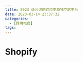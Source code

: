```yaml
---
title: 2023 适合你的跨境电商独立站平台
date: 2023-03-14 23:37:32
categories:
  - [跨境电商]
tags:
---
```


# Shopify
